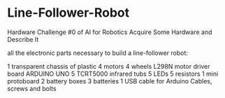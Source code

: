 # Line-Follower-Robot
Hardware Challenge #0 of AI for Robotics
Acquire Some Hardware and Describe It

 all the electronic parts necessary to build a line-follower robot:

1 transparent chassis of plastic
4 motors
4 wheels
L298N motor driver board
ARDUINO UNO
5 TCRT5000 infrared tubs
5 LEDs
5 resistors
1 mini protoboard
2 battery boxes
3 batteries
1 USB cable for Arduino
Cables, screws and bolts
